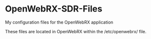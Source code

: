 # OpenWebRX-SDR-Files
My configuration files for the OpenWebRX application

These files are located in OpenWebRX within the /etc/openwebrx/ file.

